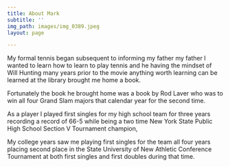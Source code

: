 ```yaml
---
title: About Mark
subtitle: ''
img_path: images/img_0389.jpeg
layout: page

---
```

My formal tennis began subsequent to informing my father my father I wanted to learn how to learn to play tennis and he having the mindset of Will Hunting many years prior to the movie anything worth learning can be learned at the library brought me home a book.

Fortunately the book he brought home was a book by Rod Laver who was to win all four Grand Slam majors that calendar year for the second time.

As a player I played first singles for my high school team for three years recording a record of 66-5 while being a two time New York State Public High School Section V Tournament champion,

My college years saw me playing first singles for the team all four years placing second place in the State University of New Athletic Conference Tournament at both first singles and first doubles during that time.